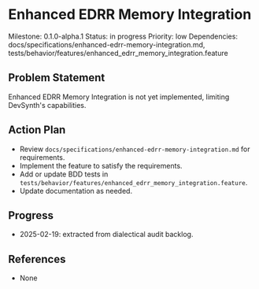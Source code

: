 # Enhanced EDRR Memory Integration
Milestone: 0.1.0-alpha.1
Status: in progress
Priority: low
Dependencies: docs/specifications/enhanced-edrr-memory-integration.md, tests/behavior/features/enhanced_edrr_memory_integration.feature

## Problem Statement
Enhanced EDRR Memory Integration is not yet implemented, limiting DevSynth's capabilities.


## Action Plan
- Review `docs/specifications/enhanced-edrr-memory-integration.md` for requirements.
- Implement the feature to satisfy the requirements.
- Add or update BDD tests in `tests/behavior/features/enhanced_edrr_memory_integration.feature`.
- Update documentation as needed.

## Progress
- 2025-02-19: extracted from dialectical audit backlog.

## References
- None
